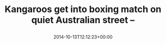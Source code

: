 ---
retweeted: false
source: <a href="http://twitter.com" rel="nofollow">Twitter Web Client</a>
entities:
  hashtags: []
  symbols: []
  user_mentions: []
  urls:
  - url: http://t.co/GZeDKfMdiR
    expanded_url: http://www.theguardian.com/australia-news/video/2014/oct/07/kangaroos-boxing-match-australia-street-video
    display_url: theguardian.com/australia-news…
    indices:
    - '61'
    - '83'
display_text_range:
- '0'
- '83'
favorite_count: '0'
id_str: '521634554264956929'
truncated: false
retweet_count: '1'
id: '521634554264956929'
possibly_sensitive: false
created_at: Mon Oct 13 12:12:23 +0000 2014
favorited: false
full_text: Kangaroos get into boxing match on quiet Australian street –
lang: en
quote_url: http://www.theguardian.com/australia-news/video/2014/oct/07/kangaroos-boxing-match-australia-street-video
tags:
- pesos/twitter
date: '2014-10-13T12:12:23+00:00'
src: https://twitter.com/bascht/status/521634554264956929
original_url: https://twitter.com/bascht/status/521634554264956929
type: twitter_tweet
text: Kangaroos get into boxing match on quiet Australian street –
title: 'Kangaroos get into boxing match on quiet Australian street –

  '

---